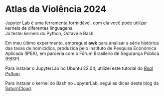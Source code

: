 # Atlas da Violência 2024

Jupyter Lab é uma ferramenta formidável, com ela você pode utilizar kernels de diferentes linguagens.<br>
Já testei kernels do Python, Octave e Bash.

Em meu último experimento, empreguei **awk** para analisar a série histórica das taxas de homicídios, 
produzida pelo Instituto de Pesquisa Econômica Aplicada (IPEA), 
em parceria com o Fórum Brasileiro de Segurança Pública (FBSP). 

Para instalar o JupyterLab no Ubuntu 22.04, utilizei este tutorial do [*Real Python*](https://realpython.com/using-jupyterlab/#linux-1).

Para instalar o kernel do Bash no JupyterLab, segui as dicas deste blog da [SaturnCloud](https://saturncloud.io/blog/how-to-use-bash-commands-in-jupyter-notebook/).
